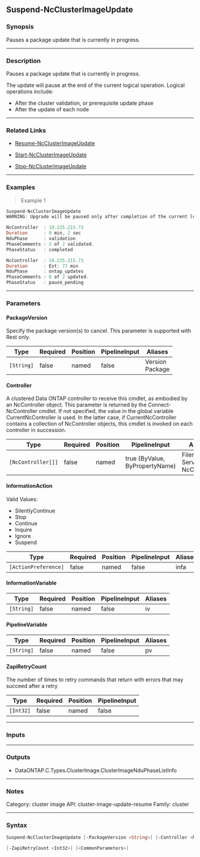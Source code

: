 Suspend-NcClusterImageUpdate
----------------------------

### Synopsis
Pauses a package update that is currently in progress.

---

### Description

Pauses a package update that is currently in progress.

The update will pause at the end of the current logical operation. Logical operations include:
 - After the cluster validation, or prerequisite update phase
 - After the update of each node

---

### Related Links
* [Resume-NcClusterImageUpdate](Resume-NcClusterImageUpdate)

* [Start-NcClusterImageUpdate](Start-NcClusterImageUpdate)

* [Stop-NcClusterImageUpdate](Stop-NcClusterImageUpdate)

---

### Examples
> Example 1

```PowerShell
Suspend-NcClusterImageUpdate
WARNING: Upgrade will be paused only after completion of the current logical operation

NcController  : 10.225.215.73
Duration      : 0 min, 2 sec
NduPhase      : validation
PhaseComments : 2 of 2 validated.
PhaseStatus   : completed

NcController  : 10.225.215.73
Duration      : Est: 77 min
NduPhase      : ontap_updates
PhaseComments : 0 of 2 updated.
PhaseStatus   : pause_pending

```

---

### Parameters
#### **PackageVersion**
Specify the package version(s) to cancel. This parameter is supported with Rest only.

|Type      |Required|Position|PipelineInput|Aliases            |
|----------|--------|--------|-------------|-------------------|
|`[String]`|false   |named   |false        |Version<br/>Package|

#### **Controller**
A clustered Data ONTAP controller to receive this cmdlet, as embodied by an NcController object.  This parameter is returned by the Connect-NcController cmdlet.  If not specified, the value in the global variable CurrentNcController is used.  In the latter case, if CurrentNcController contains a collection of NcController objects, this cmdlet is invoked on each controller in succession.

|Type              |Required|Position|PipelineInput                 |Aliases                          |
|------------------|--------|--------|------------------------------|---------------------------------|
|`[NcController[]]`|false   |named   |true (ByValue, ByPropertyName)|Filer<br/>Server<br/>NcController|

#### **InformationAction**

Valid Values:

* SilentlyContinue
* Stop
* Continue
* Inquire
* Ignore
* Suspend

|Type                |Required|Position|PipelineInput|Aliases|
|--------------------|--------|--------|-------------|-------|
|`[ActionPreference]`|false   |named   |false        |infa   |

#### **InformationVariable**

|Type      |Required|Position|PipelineInput|Aliases|
|----------|--------|--------|-------------|-------|
|`[String]`|false   |named   |false        |iv     |

#### **PipelineVariable**

|Type      |Required|Position|PipelineInput|Aliases|
|----------|--------|--------|-------------|-------|
|`[String]`|false   |named   |false        |pv     |

#### **ZapiRetryCount**
The number of times to retry commands that return with errors that may succeed after a retry

|Type     |Required|Position|PipelineInput|
|---------|--------|--------|-------------|
|`[Int32]`|false   |named   |false        |

---

### Inputs

---

### Outputs
* DataONTAP.C.Types.ClusterImage.ClusterImageNduPhaseListInfo

---

### Notes
Category: cluster image
API: cluster-image-update-resume
Family: cluster

---

### Syntax
```PowerShell
Suspend-NcClusterImageUpdate [-PackageVersion <String>] [-Controller <NcController[]>] [-InformationAction <ActionPreference>] [-InformationVariable <String>] [-PipelineVariable <String>] 
```
```PowerShell
[-ZapiRetryCount <Int32>] [<CommonParameters>]
```
